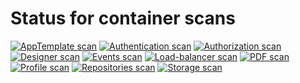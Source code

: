 # Status for container scans

[![AppTemplate scan](https://github.com/altinn/altinn-studio/actions/workflows/app-scan.yml/badge.svg)](https://github.com/Altinn/altinn-studio/actions/workflows/app-scan.yml)
[![Authentication scan](https://github.com/altinn/altinn-studio/actions/workflows/authentication-scan.yml/badge.svg)](https://github.com/Altinn/altinn-studio/actions/workflows/authentication-scan.yml)
[![Authorization scan](https://github.com/altinn/altinn-studio/actions/workflows/authorization-scan.yml/badge.svg)](https://github.com/Altinn/altinn-studio/actions/workflows/authorization-scan.yml)
[![Designer scan](https://github.com/altinn/altinn-studio/actions/workflows/designer-scan.yml/badge.svg)](https://github.com/Altinn/altinn-studio/actions/workflows/designer-scan.yml)
[![Events scan](https://github.com/altinn/altinn-studio/actions/workflows/events-scan.yml/badge.svg)](https://github.com/Altinn/altinn-studio/actions/workflows/events-scan.yml)
[![Load-balancer scan](https://github.com/altinn/altinn-studio/actions/workflows/load-balancer-scan.yml/badge.svg)](https://github.com/Altinn/altinn-studio/actions/workflows/load-balancer-scan.yml)
[![PDF scan](https://github.com/altinn/altinn-studio/actions/workflows/pdf-scan.yml/badge.svg)](https://github.com/Altinn/altinn-studio/actions/workflows/pdf-scan.yml)
[![Profile scan](https://github.com/altinn/altinn-studio/actions/workflows/profile-scan.yml/badge.svg)](https://github.com/Altinn/altinn-studio/actions/workflows/profile-scan.yml)
[![Repositories scan](https://github.com/altinn/altinn-studio/actions/workflows/repositories-scan.yml/badge.svg)](https://github.com/Altinn/altinn-studio/actions/workflows/repositories-scan.yml)
[![Storage scan](https://github.com/altinn/altinn-studio/actions/workflows/storage-scan.yml/badge.svg)](https://github.com/Altinn/altinn-studio/actions/workflows/storage-scan.yml)
